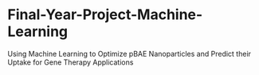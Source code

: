 # Final-Year-Project-Machine-Learning
Using Machine Learning to Optimize pBAE Nanoparticles and Predict their Uptake for Gene Therapy Applications
